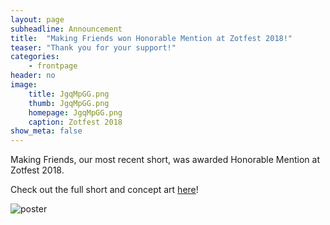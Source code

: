 ```yaml
---
layout: page
subheadline: Announcement
title:  "Making Friends won Honorable Mention at Zotfest 2018!"
teaser: "Thank you for your support!"
categories:
    - frontpage
header: no
image:
    title: JgqMpGG.png
    thumb: JgqMpGG.png
    homepage: JgqMpGG.png
    caption: Zotfest 2018
show_meta: false
---
```


Making Friends, our most recent short, was awarded Honorable Mention at Zotfest 2018.

Check out the full short and concept art [here][1]!

![poster](https://i.imgur.com/yKVbI6u.jpg)

[1]: /gallery/2017-2018/